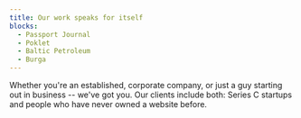 ```yaml
---
title: Our work speaks for itself
blocks:
  - Passport Journal
  - Poklet
  - Baltic Petroleum
  - Burga
---
```

Whether you're an established, corporate company, or just a guy starting out in business -- we've got you. Our clients include both: Series C startups and people who have never owned a website before.